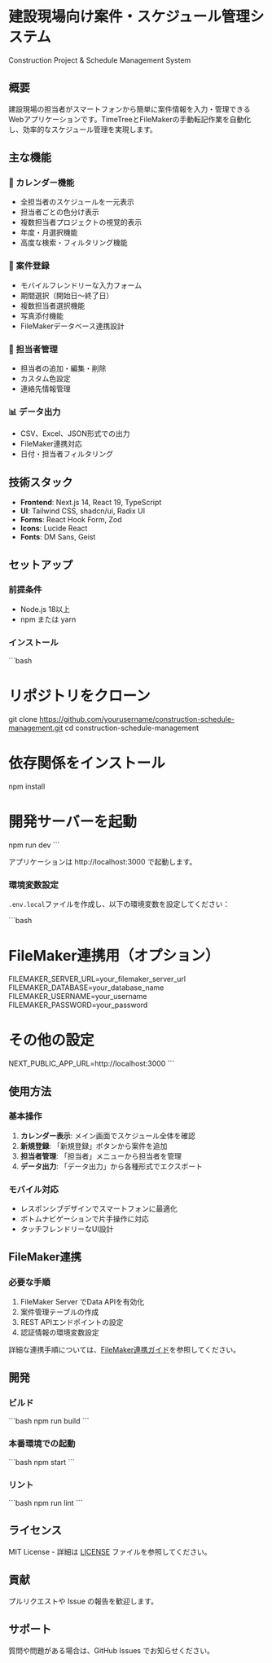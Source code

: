 # 建設現場向け案件・スケジュール管理システム

Construction Project & Schedule Management System

## 概要

建設現場の担当者がスマートフォンから簡単に案件情報を入力・管理できるWebアプリケーションです。TimeTreeとFileMakerの手動転記作業を自動化し、効率的なスケジュール管理を実現します。

## 主な機能

### 📅 カレンダー機能
- 全担当者のスケジュールを一元表示
- 担当者ごとの色分け表示
- 複数担当者プロジェクトの視覚的表示
- 年度・月選択機能
- 高度な検索・フィルタリング機能

### 📝 案件登録
- モバイルフレンドリーな入力フォーム
- 期間選択（開始日〜終了日）
- 複数担当者選択機能
- 写真添付機能
- FileMakerデータベース連携設計

### 👥 担当者管理
- 担当者の追加・編集・削除
- カスタム色設定
- 連絡先情報管理

### 📊 データ出力
- CSV、Excel、JSON形式での出力
- FileMaker連携対応
- 日付・担当者フィルタリング

## 技術スタック

- **Frontend**: Next.js 14, React 19, TypeScript
- **UI**: Tailwind CSS, shadcn/ui, Radix UI
- **Forms**: React Hook Form, Zod
- **Icons**: Lucide React
- **Fonts**: DM Sans, Geist

## セットアップ

### 前提条件
- Node.js 18以上
- npm または yarn

### インストール

\`\`\`bash
# リポジトリをクローン
git clone https://github.com/yourusername/construction-schedule-management.git
cd construction-schedule-management

# 依存関係をインストール
npm install

# 開発サーバーを起動
npm run dev
\`\`\`

アプリケーションは http://localhost:3000 で起動します。

### 環境変数設定

`.env.local`ファイルを作成し、以下の環境変数を設定してください：

\`\`\`bash
# FileMaker連携用（オプション）
FILEMAKER_SERVER_URL=your_filemaker_server_url
FILEMAKER_DATABASE=your_database_name
FILEMAKER_USERNAME=your_username
FILEMAKER_PASSWORD=your_password

# その他の設定
NEXT_PUBLIC_APP_URL=http://localhost:3000
\`\`\`

## 使用方法

### 基本操作
1. **カレンダー表示**: メイン画面でスケジュール全体を確認
2. **新規登録**: 「新規登録」ボタンから案件を追加
3. **担当者管理**: 「担当者」メニューから担当者を管理
4. **データ出力**: 「データ出力」から各種形式でエクスポート

### モバイル対応
- レスポンシブデザインでスマートフォンに最適化
- ボトムナビゲーションで片手操作に対応
- タッチフレンドリーなUI設計

## FileMaker連携

### 必要な手順
1. FileMaker Server でData APIを有効化
2. 案件管理テーブルの作成
3. REST APIエンドポイントの設定
4. 認証情報の環境変数設定

詳細な連携手順については、[FileMaker連携ガイド](docs/filemaker-integration.md)を参照してください。

## 開発

### ビルド
\`\`\`bash
npm run build
\`\`\`

### 本番環境での起動
\`\`\`bash
npm start
\`\`\`

### リント
\`\`\`bash
npm run lint
\`\`\`

## ライセンス

MIT License - 詳細は [LICENSE](LICENSE) ファイルを参照してください。

## 貢献

プルリクエストや Issue の報告を歓迎します。

## サポート

質問や問題がある場合は、GitHub Issues でお知らせください。
